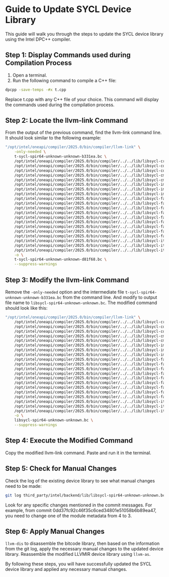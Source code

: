 # Guide to Update SYCL Device Library

This guide will walk you through the steps to update the SYCL device library using the Intel DPC++ compiler.

## Step 1: Display Commands used during Compilation Process
1. Open a terminal.
2. Run the following command to compile a C++ file:
```sh
dpcpp -save-temps -#x t.cpp
```
Replace t.cpp with any C++ file of your choice. This command will display the commands used during the compilation process.

## Step 2: Locate the llvm-link Command
From the output of the previous command, find the llvm-link command line. It should look similar to the following example:
```sh
"/opt/intel/oneapi/compiler/2025.0/bin/compiler/llvm-link" \
    -only-needed \
    t-sycl-spir64-unknown-unknown-b331ea.bc \
    /opt/intel/oneapi/compiler/2025.0/bin/compiler/../../lib/libsycl-crt.bc \
    /opt/intel/oneapi/compiler/2025.0/bin/compiler/../../lib/libsycl-complex.bc \
    /opt/intel/oneapi/compiler/2025.0/bin/compiler/../../lib/libsycl-complex-fp64.bc \
    /opt/intel/oneapi/compiler/2025.0/bin/compiler/../../lib/libsycl-cmath.bc \
    /opt/intel/oneapi/compiler/2025.0/bin/compiler/../../lib/libsycl-cmath-fp64.bc \
    /opt/intel/oneapi/compiler/2025.0/bin/compiler/../../lib/libsycl-imf.bc \
    /opt/intel/oneapi/compiler/2025.0/bin/compiler/../../lib/libsycl-imf-fp64.bc \
    /opt/intel/oneapi/compiler/2025.0/bin/compiler/../../lib/libsycl-imf-bf16.bc \
    /opt/intel/oneapi/compiler/2025.0/bin/compiler/../../lib/libsycl-fallback-cassert.bc \
    /opt/intel/oneapi/compiler/2025.0/bin/compiler/../../lib/libsycl-fallback-cstring.bc \
    /opt/intel/oneapi/compiler/2025.0/bin/compiler/../../lib/libsycl-fallback-complex.bc \
    /opt/intel/oneapi/compiler/2025.0/bin/compiler/../../lib/libsycl-fallback-complex-fp64.bc \
    /opt/intel/oneapi/compiler/2025.0/bin/compiler/../../lib/libsycl-fallback-cmath.bc \
    /opt/intel/oneapi/compiler/2025.0/bin/compiler/../../lib/libsycl-fallback-cmath-fp64.bc \
    /opt/intel/oneapi/compiler/2025.0/bin/compiler/../../lib/libsycl-fallback-imf.bc \
    /opt/intel/oneapi/compiler/2025.0/bin/compiler/../../lib/libsycl-fallback-imf-fp64.bc \
    /opt/intel/oneapi/compiler/2025.0/bin/compiler/../../lib/libsycl-fallback-imf-bf16.bc \
    /opt/intel/oneapi/compiler/2025.0/bin/compiler/../../lib/libsycl-itt-user-wrappers.bc \
    /opt/intel/oneapi/compiler/2025.0/bin/compiler/../../lib/libsycl-itt-compiler-wrappers.bc \
    /opt/intel/oneapi/compiler/2025.0/bin/compiler/../../lib/libsycl-itt-stubs.bc \
    -o \
    t-sycl-spir64-unknown-unknown-d81f68.bc \
    --suppress-warnings
```

## Step 3: Modify the llvm-link Command
Remove the `-only-needed` option and the intermediate file `t-sycl-spir64-unknown-unknown-b331ea.bc` from the command line.
And modify to output file name to `libsycl-spir64-unknown-unknown.bc`.
The modified command should look like this:
```sh
"/opt/intel/oneapi/compiler/2025.0/bin/compiler/llvm-link" \
    /opt/intel/oneapi/compiler/2025.0/bin/compiler/../../lib/libsycl-crt.bc \
    /opt/intel/oneapi/compiler/2025.0/bin/compiler/../../lib/libsycl-complex.bc \
    /opt/intel/oneapi/compiler/2025.0/bin/compiler/../../lib/libsycl-complex-fp64.bc \
    /opt/intel/oneapi/compiler/2025.0/bin/compiler/../../lib/libsycl-cmath.bc \
    /opt/intel/oneapi/compiler/2025.0/bin/compiler/../../lib/libsycl-cmath-fp64.bc \
    /opt/intel/oneapi/compiler/2025.0/bin/compiler/../../lib/libsycl-imf.bc \
    /opt/intel/oneapi/compiler/2025.0/bin/compiler/../../lib/libsycl-imf-fp64.bc \
    /opt/intel/oneapi/compiler/2025.0/bin/compiler/../../lib/libsycl-imf-bf16.bc \
    /opt/intel/oneapi/compiler/2025.0/bin/compiler/../../lib/libsycl-fallback-cassert.bc \
    /opt/intel/oneapi/compiler/2025.0/bin/compiler/../../lib/libsycl-fallback-cstring.bc \
    /opt/intel/oneapi/compiler/2025.0/bin/compiler/../../lib/libsycl-fallback-complex.bc \
    /opt/intel/oneapi/compiler/2025.0/bin/compiler/../../lib/libsycl-fallback-complex-fp64.bc \
    /opt/intel/oneapi/compiler/2025.0/bin/compiler/../../lib/libsycl-fallback-cmath.bc \
    /opt/intel/oneapi/compiler/2025.0/bin/compiler/../../lib/libsycl-fallback-cmath-fp64.bc \
    /opt/intel/oneapi/compiler/2025.0/bin/compiler/../../lib/libsycl-fallback-imf.bc \
    /opt/intel/oneapi/compiler/2025.0/bin/compiler/../../lib/libsycl-fallback-imf-fp64.bc \
    /opt/intel/oneapi/compiler/2025.0/bin/compiler/../../lib/libsycl-fallback-imf-bf16.bc \
    /opt/intel/oneapi/compiler/2025.0/bin/compiler/../../lib/libsycl-itt-user-wrappers.bc \
    /opt/intel/oneapi/compiler/2025.0/bin/compiler/../../lib/libsycl-itt-compiler-wrappers.bc \
    /opt/intel/oneapi/compiler/2025.0/bin/compiler/../../lib/libsycl-itt-stubs.bc \
    -o \
    libsycl-spir64-unknown-unknown.bc \
    --suppress-warnings
```

## Step 4: Execute the Modified Command
Copy the modified llvm-link command.
Paste and run it in the terminal.

## Step 5: Check for Manual Changes
Check the log of the existing device library to see what manual changes need to be made:
```sh
git log third_party/intel/backend/lib/libsycl-spir64-unknown-unknown.bc
```
Look for any specific changes mentioned in the commit messages. For example, from commit 0dd37fc92c46f35c6ced34801e51058b6b89ea47, you need to change one of the module metadata from 4 to 3.

## Step 6: Apply Manual Changes
`llvm-dis` to disassemble the bitcode library, then based on the information from the git log, apply the necessary manual changes to the updated device library.
Reassemble the modified LLVMIR device library using `llvm-as`.

By following these steps, you will have successfully updated the SYCL device library and applied any necessary manual changes.
